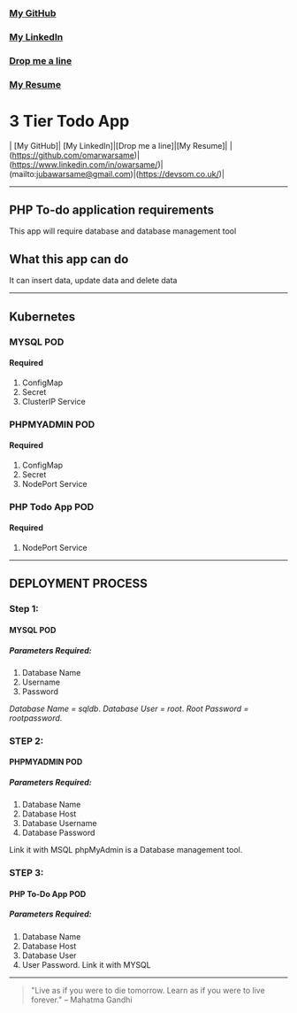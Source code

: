 ### [My GitHub](https://github.com/omarwarsame)
### [My LinkedIn](https://www.linkedin.com/in/owarsame/)
### [Drop me a line](mailto:jubawarsame@gmail.com)
### [My Resume](https://devsom.co.uk/)
# 3 Tier Todo App

| [My GitHub]| [My LinkedIn]|[Drop me a line]|[My Resume]|
|(https://github.com/omarwarsame)|(https://www.linkedin.com/in/owarsame/)|(mailto:jubawarsame@gmail.com)|(https://devsom.co.uk/)|
***


## PHP To-do application requirements
This app will require database and database management tool

## What this app can do
It can insert data, update data and delete data
***
## Kubernetes

### MYSQL POD
#### Required
1. ConfigMap
2. Secret
3. ClusterIP Service

### PHPMYADMIN POD
#### Required
1. ConfigMap
2. Secret
3. NodePort Service

### PHP Todo App POD
#### Required
1. NodePort Service
***
## DEPLOYMENT PROCESS
### Step 1:
#### MYSQL POD
##### Parameters Required:
1. Database Name
2. Username
3. Password

_Database Name = sqldb_.
_Database User = root_.
_Root Password = rootpassword_.


### STEP 2:
#### PHPMYADMIN POD
##### Parameters Required:
1. Database Name
2. Database Host
3. Database Username
4. Database Password

Link it with MSQL
phpMyAdmin is a Database management tool.


### STEP 3:
#### PHP To-Do App POD
##### Parameters Required:
1. Database Name
2. Database Host
3. Database User
4. User Password.
Link it with MYSQL


***
> "Live as if you were to die tomorrow. Learn as if you were to live forever." – Mahatma Gandhi



